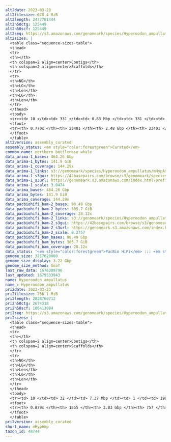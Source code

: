 ```yaml
---
alt2date: 2023-03-23
alt2filesize: 678.4 MiB
alt2length: 2477781444
alt2n50ctg: 125449
alt2n50scf: 125449
alt2seq: https://s3.amazonaws.com/genomeark/species/Hyperoodon_ampullatus/mHypAmp2/assembly_curated/mHypAmp2.alt.cur.20230323.fasta.gz
alt2sizes: |
  <table class="sequence-sizes-table">
  <thead>
  <tr>
  <th></th>
  <th colspan=2 align=center>Contigs</th>
  <th colspan=2 align=center>Scaffolds</th>
  </tr>
  <tr>
  <th>NG</th>
  <th>LG</th>
  <th>Len</th>
  <th>LG</th>
  <th>Len</th>
  </tr>
  </thead>
  <tbody>
  <tr><td> 10 </td><td> 331 </td><td> 0.63 Mbp </td><td> 331 </td><td> 0.63 Mbp </td></tr>  <tr><td> 20 </td><td> 997 </td><td> 392.69 Kbp </td><td> 997 </td><td> 392.69 Kbp </td></tr>  <tr><td> 30 </td><td> 1982 </td><td> 274.76 Kbp </td><td> 1982 </td><td> 274.76 Kbp </td></tr>  <tr><td> 40 </td><td> 3390 </td><td> 190.50 Kbp </td><td> 3390 </td><td> 190.50 Kbp </td></tr>  <tr style="background-color:#cccccc;"><td> 50 </td><td> 5467 </td><td> 125.45 Kbp </td><td> 5467 </td><td> 125.45 Kbp </td></tr>  <tr><td> 60 </td><td> 8775 </td><td> 76.03 Kbp </td><td> 8775 </td><td> 76.03 Kbp </td></tr>  <tr><td> 70 </td><td> 14751 </td><td> 37.80 Kbp </td><td> 14751 </td><td> 37.80 Kbp </td></tr>  <tr><td> 80 </td><td> 0 </td><td>  </td><td> 0 </td><td>  </td></tr>  <tr><td> 90 </td><td> 0 </td><td>  </td><td> 0 </td><td>  </td></tr>  <tr><td> 100 </td><td> 0 </td><td>  </td><td> 0 </td><td>  </td></tr>  </tbody>
  <tfoot>
  <tr><th> 0.770x </th><th> 23401 </th><th> 2.48 Gbp </th><th> 23401 </th><th> 2.48 Gbp </th></tr>
  </tfoot>
  </table>
alt2version: assembly_curated
assembly_status: <em style="color:forestgreen">Curated</em>
common_name: northern bottlenose whale
data_arima-1_bases: 464.26 Gbp
data_arima-1_bytes: 141.9 GiB
data_arima-1_coverage: 144.29x
data_arima-1_links: s3://genomeark/species/Hyperoodon_ampullatus/mHypAmp1/genomic_data/arima/<br>
data_arima-1_s3gui: https://42basepairs.com/browse/s3/genomeark/species/Hyperoodon_ampullatus/mHypAmp1/genomic_data/arima/
data_arima-1_s3url: https://genomeark.s3.amazonaws.com/index.html?prefix=species/Hyperoodon_ampullatus/mHypAmp1/genomic_data/arima/
data_arima-1_scale: 3.0474
data_arima_bases: 464.26 Gbp
data_arima_bytes: 141.9 GiB
data_arima_coverage: 144.29x
data_pacbiohifi_bam-2_bases: 90.49 Gbp
data_pacbiohifi_bam-2_bytes: 305.7 GiB
data_pacbiohifi_bam-2_coverage: 28.12x
data_pacbiohifi_bam-2_links: s3://genomeark/species/Hyperoodon_ampullatus/mHypAmp2/genomic_data/pacbio_hifi/<br>
data_pacbiohifi_bam-2_s3gui: https://42basepairs.com/browse/s3/genomeark/species/Hyperoodon_ampullatus/mHypAmp2/genomic_data/pacbio_hifi/
data_pacbiohifi_bam-2_s3url: https://genomeark.s3.amazonaws.com/index.html?prefix=species/Hyperoodon_ampullatus/mHypAmp2/genomic_data/pacbio_hifi/
data_pacbiohifi_bam-2_scale: 0.2757
data_pacbiohifi_bam_bases: 90.49 Gbp
data_pacbiohifi_bam_bytes: 305.7 GiB
data_pacbiohifi_bam_coverage: 28.12x
data_status: '<em style="color:forestgreen">PacBio HiFi</em> ::: <em style="color:forestgreen">Arima</em>'
genome_size: 3217620000
genome_size_display: 3.22 Gbp
genome_size_method: GoaT
last_raw_data: 1676309796
last_updated: 1679533943
name: Hyperoodon ampullatus
name_: Hyperoodon_ampullatus
pri2date: 2023-03-23
pri2filesize: 756.1 MiB
pri2length: 2828760712
pri2n50ctg: 2674318
pri2n50scf: 106413084
pri2seq: https://s3.amazonaws.com/genomeark/species/Hyperoodon_ampullatus/mHypAmp2/assembly_curated/mHypAmp2.pri.cur.20230323.fasta.gz
pri2sizes: |
  <table class="sequence-sizes-table">
  <thead>
  <tr>
  <th></th>
  <th colspan=2 align=center>Contigs</th>
  <th colspan=2 align=center>Scaffolds</th>
  </tr>
  <tr>
  <th>NG</th>
  <th>LG</th>
  <th>Len</th>
  <th>LG</th>
  <th>Len</th>
  </tr>
  </thead>
  <tbody>
  <tr><td> 10 </td><td> 32 </td><td> 7.37 Mbp </td><td> 1 </td><td> 199.77 Mbp </td></tr>  <tr><td> 20 </td><td> 83 </td><td> 5.60 Mbp </td><td> 3 </td><td> 176.60 Mbp </td></tr>  <tr><td> 30 </td><td> 147 </td><td> 4.58 Mbp </td><td> 5 </td><td> 147.16 Mbp </td></tr>  <tr><td> 40 </td><td> 226 </td><td> 3.49 Mbp </td><td> 7 </td><td> 117.53 Mbp </td></tr>  <tr style="background-color:#cccccc;"><td> 50 </td><td> 331 </td><td style="background-color:#88ff88;"> 2.67 Mbp </td><td> 10 </td><td style="background-color:#88ff88;"> 106.41 Mbp </td></tr>  <tr><td> 60 </td><td> 469 </td><td> 2.00 Mbp </td><td> 13 </td><td> 90.64 Mbp </td></tr>  <tr><td> 70 </td><td> 661 </td><td> 1.40 Mbp </td><td> 17 </td><td> 78.29 Mbp </td></tr>  <tr><td> 80 </td><td> 967 </td><td> 0.78 Mbp </td><td> 51 </td><td> 1.87 Mbp </td></tr>  <tr><td> 90 </td><td> 0 </td><td>  </td><td> 0 </td><td>  </td></tr>  <tr><td> 100 </td><td> 0 </td><td>  </td><td> 0 </td><td>  </td></tr>  </tbody>
  <tfoot>
  <tr><th> 0.879x </th><th> 1855 </th><th> 2.83 Gbp </th><th> 757 </th><th> 2.83 Gbp </th></tr>
  </tfoot>
  </table>
pri2version: assembly_curated
short_name: mHypAmp
taxon_id: 48744
---
```

